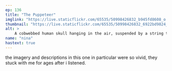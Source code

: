 ```yaml
---
ep: 136
title: "The Puppeteer"
imglink: "https://live.staticflickr.com/65535/50998426832_b945fd8608_o.jpg"
thumbnail: "https://live.staticflickr.com/65535/50998426832_6922bd9824_q.jpg"
alt: >
    A cobwebbed human skull hanging in the air, suspended by a string tied to a hook set into the bone of the cranium. Its jaw dangles a small ways below it, similarly attached to the skull by two strings, resembling the mouth of a ventriloquist&#x27;s puppet. There is a web in the corner of the jaw.
name: "nina"
hastext: true
---
```

the imagery and descriptions in this one in particular were so vivid, they stuck with me for ages after i listened.